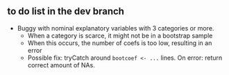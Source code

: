 ## to do list in the dev branch

* Buggy with nominal explanatory variables with 3 categories or more. 
  + When a category is scarce, it might not be in a bootstrap sample
  + When this occurs, the number of coefs is too low, resulting in an error
  + Possible fix: tryCatch around `bootcoef <- ...` lines. On error: return correct amount of NAs.